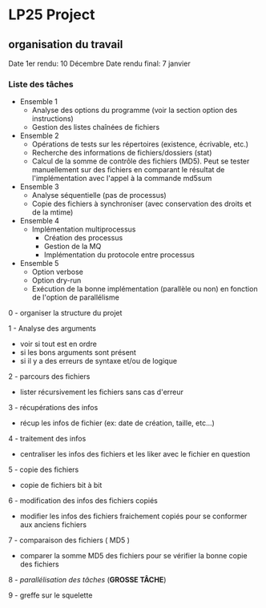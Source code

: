 # LP25 Project



## organisation du travail

Date 1er rendu: 10 Décembre
Date rendu final: 7 janvier 


### Liste des tâches

- Ensemble 1
    - Analyse des options du programme (voir la section option des instructions)
    - Gestion des listes chaînées de fichiers
- Ensemble 2
    - Opérations de tests sur les répertoires (existence, écrivable, etc.)
    - Recherche des informations de fichiers/dossiers (stat)
    - Calcul de la somme de contrôle des fichiers (MD5). Peut se tester manuellement sur des fichiers en comparant le résultat de l'implémentation avec l'appel à la commande md5sum
- Ensemble 3
    - Analyse séquentielle (pas de processus)
    - Copie des fichiers à synchroniser (avec conservation des droits et de la mtime)
- Ensemble 4
    - Implémentation multiprocessus
        - Création des processus
        - Gestion de la MQ
        - Implémentation du protocole entre processus
- Ensemble 5
    - Option verbose
    - Option dry-run
    - Exécution de la bonne implémentation (parallèle ou non) en fonction de l'option de parallélisme



0 - organiser la structure du projet


1 - Analyse des arguments <br>
- voir si tout est en ordre
- si les bons arguments sont présent
- si il y a des erreurs de syntaxe et/ou de logique

2 - parcours des fichiers <br>
- lister récursivement les fichiers sans cas d'erreur

3 - récupérations des infos <br>
- récup les infos de fichier (ex: date de création, taille, etc...)

4 - traitement des infos <br>
- centraliser les infos des fichiers et les liker avec le fichier en question

5 - copie des fichiers <br>
- copie de fichiers bit à bit

6 - modification des infos des fichiers copiés <br>
- modifier les infos des fichiers fraichement copiés pour se conformer aux anciens fichiers

7 - comparaison des fichiers ( MD5 ) <br>
- comparer la somme MD5 des fichiers pour se vérifier la bonne copie des fichiers

8 - *parallélisation des tâches* (**GROSSE TÂCHE**) <br>


9 - greffe sur le squelette <br>
